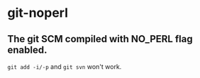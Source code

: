 # git-noperl
## The git SCM compiled with NO_PERL flag enabled.

`git add -i/-p` and `git svn` won't work.